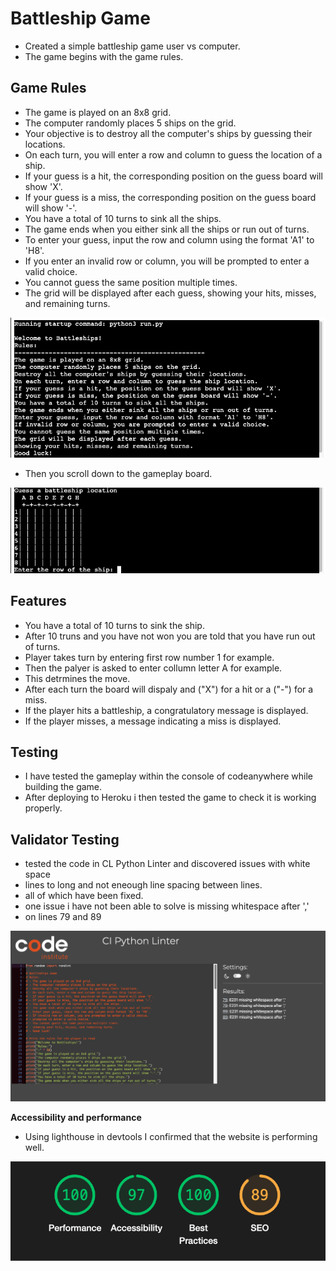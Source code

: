 # Battleship Game

- Created a simple battleship game user vs computer. 
- The game begins with the game rules.

## Game Rules

- The game is played on an 8x8 grid.
- The computer randomly places 5 ships on the grid.
- Your objective is to destroy all the computer's ships by guessing their locations.
- On each turn, you will enter a row and column to guess the location of a ship.
- If your guess is a hit, the corresponding position on the guess board will show 'X'.
- If your guess is a miss, the corresponding position on the guess board will show '-'.
- You have a total of 10 turns to sink all the ships.
- The game ends when you either sink all the ships or run out of turns.
- To enter your guess, input the row and column using the format 'A1' to 'H8'.
- If you enter an invalid row or column, you will be prompted to enter a valid choice.
- You cannot guess the same position multiple times.
- The grid will be displayed after each guess, showing your hits, misses, and remaining turns.

![game rules](/images/game-rules.png)

- Then you scroll down to the gameplay board.

![boardgame](/images/board-game-play.png)

## Features

- You have a total of 10 turns to sink the ship.
- After 10 truns and you have not won you are told that you have run out of turns. 
- Player takes turn by entering first row number 1 for example.
- Then the palyer is asked to enter collumn letter A for example.
- This detrmines the move.
- After each turn the board will dispaly and ("X") for a hit or a ("-") for a miss.
- If the player hits a battleship, a congratulatory message is displayed.
- If the player misses, a message indicating a miss is displayed.

## Testing 

- I have tested the gameplay within the console of codeanywhere while building the game.
- After deploying to Heroku i then tested the game to check it is working properly. 

## Validator Testing

- tested the code in CL Python Linter and discovered issues with white space
- lines to long and not eneough line spacing between lines. 
- all of which have been fixed. 
- one issue i have not been able to solve is missing whitespace after ','
- on lines 79 and 89

![cl python linter](/images/cl-python-linter.png)

**Accessibility and performance**
- Using lighthouse in devtools I confirmed that the website is performing well.

![lighthouse test score](/images/lighthouse.png)





